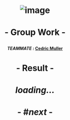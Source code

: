 # <p align="center"> ![image](https://github.com/ChrstphrChevalier/42/assets/146819291/e89b39e0-003b-4a41-a820-4336cc665480) </p>

# <p align="center"> - Group Work - </p>

#### <p align="center"> *TEAMMATE :* [Cedric Muller](https://github.com/aceyzz) </p>

# <p align="center"> - Result - </p>

# <p align="center"> *loading...* </p>

# <p align="center"> - #*next* - </p>
